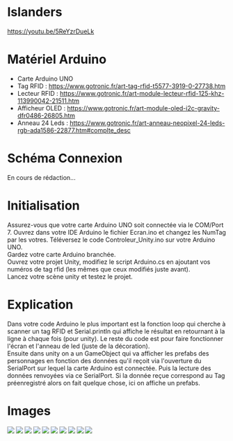 # Islanders

https://youtu.be/5ReYzrDueLk

# Matériel Arduino
  - Carte Arduino UNO
  - Tag RFID : https://www.gotronic.fr/art-tag-rfid-t5577-3919-0-27738.htm
  - Lecteur RFID : https://www.gotronic.fr/art-module-lecteur-rfid-125-khz-113990042-21511.htm
  - Afficheur OLED : https://www.gotronic.fr/art-module-oled-i2c-gravity-dfr0486-26805.htm
  - Anneau 24 Leds : https://www.gotronic.fr/art-anneau-neopixel-24-leds-rgb-ada1586-22877.htm#complte_desc

# Schéma Connexion

En cours de rédaction...

# Initialisation

Assurez-vous que votre carte Arduino UNO soit connectée via le COM/Port 7. Ouvrez dans votre IDE Arduino le fichier Ecran.ino et changez les NumTag par les votres. Téléversez le code Controleur_Unity.ino sur votre Arduino UNO.<br>
Gardez votre carte Arduino branchée.<br>
Ouvrez votre projet Unity, modifiez le script Arduino.cs en ajoutant vos numéros de tag rfid (les mêmes que ceux modifiés juste avant).<br>
Lancez votre scène unity et testez le projet.<br>

# Explication

Dans votre code Arduino le plus important est la fonction loop qui cherche à scanner un tag RFID et Serial.println qui affiche le résultat en retournant à la ligne à chaque fois (pour unity). Le reste du code est pour faire fonctionner l'écran et l'anneau de led (juste de la décoration).<br>
Ensuite dans unity on a un GameObject qui va afficher les prefabs des personnages en fonction des données qu'il reçoit via l'ouverture du SerialPort sur lequel la carte Arduino est connectée. Puis la lecture des données renvoyées via ce SerialPort. Si la donnée reçue correspond au Tag préenregistré alors on fait quelque chose, ici on affiche un prefabs. 

# Images 
<img src="https://github.com/RubenPain/Islanders/blob/master/IMG/P1000130.JPG" >
<img src="https://github.com/RubenPain/Islanders/blob/master/IMG/P1000131.JPG" >
<img src="https://github.com/RubenPain/Islanders/blob/master/IMG/P1000132.JPG" >
<img src="https://github.com/RubenPain/Islanders/blob/master/IMG/P1000133.JPG" >
<img src="https://github.com/RubenPain/Islanders/blob/master/IMG/P1000134.JPG" >
<img src="https://github.com/RubenPain/Islanders/blob/master/IMG/P1000135.JPG" >
<img src="https://github.com/RubenPain/Islanders/blob/master/IMG/P1000136.JPG" >
<img src="https://github.com/RubenPain/Islanders/blob/master/IMG/P1000137.JPG" >
<img src="https://github.com/RubenPain/Islanders/blob/master/IMG/P1000138.JPG" >
<img src="https://github.com/RubenPain/Islanders/blob/master/IMG/P1000140.JPG" >
